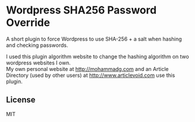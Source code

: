 Wordpress SHA256 Password Override
=========================
A short plugin to force Wordpress to use SHA-256 + a salt when hashing and checking passwords.

I used this plugin algorithm website to change the hashing algorithm on two wordpress websites I own.  
My own personal website at http://mohammadg.com and an Article Directory (used by other users) at http://www.articlevoid.com use this plugin.

License
----
MIT
